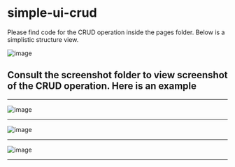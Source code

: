 ﻿# simple-ui-crud
Please find code for the CRUD operation inside the pages folder.
Below is a simplistic structure view. 

![image](https://github.com/user-attachments/assets/5a20cadb-e977-43d1-98b1-459e85d54930)

## Consult the screenshot folder to view screenshot of the CRUD operation. Here is an example

---

![image](https://github.com/user-attachments/assets/0a59fd5e-08a8-4891-a351-87042bb7b246)

---
![image](https://github.com/user-attachments/assets/8d62a939-4a00-4f54-9dcf-53f12c779be6)

---

![image](https://github.com/user-attachments/assets/5c77ed1e-65d8-4e92-9c56-be80ea3ddb70)

---

